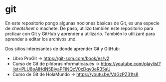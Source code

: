 # git
En este repositorio pongo algunas nociones básicas de Git, es una especie de _cheatsheet_ o machete.
De paso, utilizo también este repositorio para prcticar con Git y GitHub y aprender a utilizarlo.
También lo utilizaré para aprender a editar los archivos .md.

Dos sitios interesantes de donde aprender Git y GitHub:
- Libro ProGit -> https://git-scm.com/book/es/v2
- Curso de Git de pildorasinformaticas.es -> https://youtube.com/playlist?list=PLU8oAlHdN5BlyaPFiNQcV0xDqy0eR35aU
- Curso de Git de HolaMundo -> https://youtu.be/VdGzPZ31ts8
